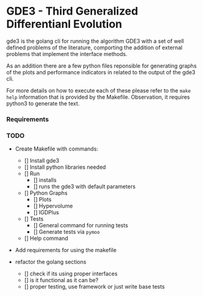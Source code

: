 # GDE3 - Third Generalized Differentianl Evolution

gde3 is the golang cli for running the algorithm GDE3 with a set of well
defined problems of the literature, comporting the addition of external
problems that implement the interface methods.

As an addition there are a few python files reponsible for generating graphs of
the plots and performance indicators in related to the output of the gde3 cli.

For more details on how to execute each of these please refer to the `make
help` information that is provided by the Makefile. Observation, it requires
python3 to generate the text.


### Requirements



### TODO
- Create Makefile with commands:
    - [] Install gde3
    - [] Install python libraries needed
    - [] Run
        - [] installs
        - [] runs the gde3 with default parameters
    - [] Python Graphs
        - [] Plots
        - [] Hypervolume
        - [] IGDPlus
    - [] Tests
        - [] General command for running tests
        - [] Generate tests via `pymoo`
    - [] Help command

- Add requirements for using the makefile
- refactor the golang sections
    - [] check if its using proper interfaces
    - [] is it functional as it can be?
    - [] proper testing, use framework or just write base tests

